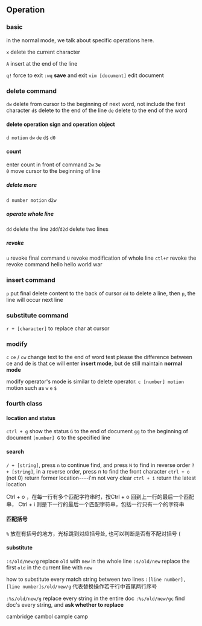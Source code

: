 ## Operation

### basic
in the normal mode, we talk about specific operations here.

`x` delete the current character

`A` insert at the end of the line

`q!` force to exit 
`:wq` **save** and exit
`vim [document]` edit document

### delete command

`dw` delete from cursor to the beginning of next word, not include the first character 
`d$` delete to the end of the line
`de` delete to the end of the word

#### delete operation sign and operation object
`d motion` 
`dw` `de` `d$` `d0`

#### count
enter count in front of command
`2w` `3e`      
`0` move cursor to the beginning of line

##### delete more
`d number motion`
`d2w` 

##### operate whole line
`dd` delete the line
`2dd`/`d2d` delete two lines

##### revoke
`u` revoke final command
`U` revoke modification of whole line
`ctl+r` revoke the revoke command
hello
hello world
war


### insert command
`p` put final delete content to the back of cursor
`dd` to delete a line, then `p`, the line will occur next line


### substitute command
`r + [character]` to replace char at cursor

### modify
`c`
`ce` / `cw` change text to the end of word
test please
the difference between ce and de is that 
ce will enter **insert mode**, but de still maintain **normal mode** 

modify operator's mode is similar to delete operator.
`c [number] motion`
motion such as `w` `e` `$`

### fourth class

#### location and status
`ctrl + g` show the status
`G` to the end of document
`gg` to the beginning of document 
`[number] G` to the specified line

#### search
`/ + [string]`, press `n` to continue find, and press `N` to find in reverse order 
`? + [string]`, in a reverse order, press n to find the front character
`ctrl + o` (not 0) return former location----i'm not very clear
`ctrl + i` return the latest location

Ctrl + o ，在每一行有多个匹配字符串时，按Ctrl + o 回到上一行的最后一个匹配串，
Ctrl + i 则是下一行的最后一个匹配字符串，包括一行只有一个的字符串
#### 匹配括号
`%` 放在有括号的地方，光标跳到对应括号处, 也可以判断是否有不配对括号
(

#### substitute
`:s/old/new/g` replace `old` with `new` in the whole line
`:s/old/new` replace the first `old` in the current line with `new`


how to substitute every match string between two lines
`:[line number],[line number]s/old/new/g` 代表替换操作若干行中首尾两行序号

`:%s/old/new/g` replace every string in the entire doc
`:%s/old/new/gc` find doc's every string, and **ask whether to replace**


cambridge
cambol
cample
camp















